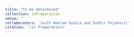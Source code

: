 ```yaml
---
title: "To be determined"
collection: inPreparation
venue: ''
collaborators: '(with Neelam Saikia and Sudhir Pujahari)'
citation: '(in Preparation)'
---
```

